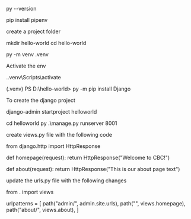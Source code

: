 py --version

pip install pipenv

create a project folder

mkdir hello-world cd hello-world

py -m venv .venv

Activate the env

..venv\Scripts\activate

(.venv) PS D:\hello-world> py -m pip install Django

To create the django project

django-admin startproject helloworld

cd helloworld py .\manage.py runserver 8001

create views.py file with the following code

from django.http import HttpResponse

def homepage(request): return HttpResponse("Welcome to CBC!")

def about(request): return HttpResponse("This is our about page text")

update the urls.py file with the following changes

from . import views

urlpatterns = [ path("admin/", admin.site.urls), path("", views.homepage), path("about/", views.about), ]
